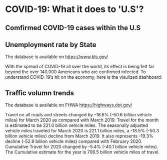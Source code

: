 
# COVID-19: What it does to 'U.S'?

## Comfirmed COVID-19 cases within the U.S

## Unemployment rate by State
The database is available on https://www.bls.gov/

With the spread of COVID-19 all over the world, its effect is being felt far beyond the over 140,000 Americans who are confirmed infected.
To understand COVID-19’s hit on the economy, here is the visulized dashboard:


## Traffic volumn trends
The database is available on FHWA https://highways.dot.gov/

Travel on all roads and streets changed by -18.6% (-50.6 billion vehicle miles) for March 2020 as compared with March 2019. Travel for the month is estimated to be 221.0 billion vehicle miles. The seasonally adjusted vehicle miles traveled for March 2020 is 221.1 billion miles, a -18.5% (-50.3 billion vehicle miles) decline from March 2019. It also represents -19.3% decline (-52.9 billion vehicle miles) compared
with February 2020. Cumulative Travel for 2020 changed by -5.4% (-40.1 billion vehicle miles). The Cumulative estimate for the year is 706.5 billion vehicle miles of travel.
